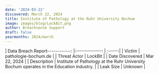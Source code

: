 ```yaml
---
date: '2024-03-22'
discovered: March 22, 2024
title: Institute of Pathology at the Ruhr University Bochum
image: images/blog/LockBit.png
author: Breachsense Support
draft: false
yearmonths: 2024/march
---
```


| Data Breach Report------------:     |:-------------:    | :-----:|
| Victim      | pathologie-bochum.de      | 
| Threat Actor      | LockBit      | 
| Date Discovered      | Mar 22, 2024      | 
| Description      | Institute of Pathology at the Ruhr University Bochum operates in the Education industry.      | 
| Leak Size      | Unknown      | 

